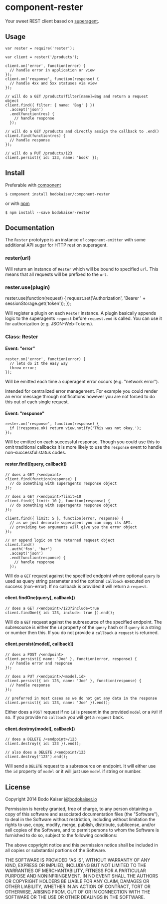 # component-rester

Your sweet REST client based on
[superagent](https://github.com/visionmedia/superagent).

## Usage

    var rester = require('rester');

    var client = rester('/products');

    client.on('error', function(error) {
      // handle error in application or view
    });
    client.on('response', function(response) {
      // handle 4xx and 5xx statuses via view
    });

    // will do a GET /products?filter[name]=Bag and return a request object
    client.find({ filter: { name: 'Bag' } })
      .accept('json')
      .end(function(res) {
        // handle response
      });

    // will do a GET /products and directly assign the callback to .end()
    client.find(function(res) {
      // handle response
    });

    // will do a PUT /products/123
    client.persist({ id: 123, name: 'book' });


## Install

Preferable with [component](https://github.com/component/component)

    $ component install bodokaiser/component-rester

or with [npm](https://github.com/npm/npm)

    $ npm install --save bodokaiser-rester

## Documentation

The `Rester` prototype is an instance of `component-emitter` with some
additional API sugar for HTTP rest on superagent.

### rester(url)

Will return an instance of `Rester` which will be bound to specified `url`.
This means that all requests will be prefixed to the `url`.

### rester.use(plugin)

rester.use(function(request) {
  request.set('Authorization', 'Bearer ' + sessionStorage.get('token'));
});

Will register a plugin on each `Rester` instance. A plugin basically appends
logic to the superagents `request` before `request.end` is called. You can
use it for authorization (e.g. JSON-Web-Tokens).

### Class: Rester

#### Event: "error"

    rester.on('error', function(error) {
      // lets do it the easy way
      throw error;
    });

Will be emitted each time a superagent error occurs (e.g. "network error").

Intended for centralized error management. For example you could render an
error message through notifications however you are not forced to do this out
of each single request.

#### Event: "response"

    rester.on('response', function(response) {
      if (!response.ok) return view.notify('This was not okay.');
    });

Will be emitted on each successful response. Though you could use this to
omit traditional callbacks it is more likely to use the `response` event to
handle non-successful status codes.

#### rester.find([query, callback])

    // does a GET /<endpoint>
    client.find(function(response) {
      // do something with superagents response object
    });

    // does a GET /<endpoint>?limit=10
    client.find({ limit: 10 }, function(response) {
      // do something with superagents response object
    });

    client.find({ limit: 5 }, function(error, response) {
      // as we just decorate superagent you can copy its API.
      // providing two arguments will give you the error object
    });

    // or append logic on the returned request object
    client.find()
      .auth('foo', 'bar')
      .accept('json')
      .end(function(response) {
        // handle response
      });


Will do a `GET` request against the specified endpoint where optional `query`
is used as query string parameter and the optional `callback` executed on
success (non-error). If no callback is provided it will return a `request`.

#### client.findOne(query[, callback])

    // does a GET /<endpoint>/123?include=true
    client.findOne({ id: 123, include: true }).end();

Will do a `GET` request against the subresource of the specified endpoint. The
subresource is either the `id` property of the `query` hash or if `query` is a
string or number then this. If you do not provide a `callback` a `request` is
returned.

#### client.persist(model[, callback])

    // does a POST /<endpoint>
    client.persist({ name: 'Joe' }, function(error, response) {
      // handle error and response
    });

    // does a PUT /<endpoint>/<model.id>
    client.persist({ id: 123, name: 'Joe' }, function(response) {
      // handle response
    });

    // preferred in most cases as we do not get any data in the response
    client.persist({ id: 123, name: 'Joe' }).end();

Either does a `POST` request if no `id` is present in the provided `model` or
a `PUT` if so. If you provide no `callback` you will get a `request` back.

#### client.destroy(model[, callback])

    // does a DELETE /<endpoint>/123
    client.destroy({ id: 123 }).end();

    // also does a DELETE /<endpoint/123
    client.destroy('123').end();

Will send a `DELETE` request to a subresource on endpoint. It will either use
the `id` property of `model` or it will just use `model` if string or number.

## License

Copyright 2014 Bodo Kaiser <i@bodokaiser.io>

Permission is hereby granted, free of charge, to any person obtaining
a copy of this software and associated documentation files (the
"Software"), to deal in the Software without restriction, including
without limitation the rights to use, copy, modify, merge, publish,
distribute, sublicense, and/or sell copies of the Software, and to
permit persons to whom the Software is furnished to do so, subject to
the following conditions:

The above copyright notice and this permission notice shall be
included in all copies or substantial portions of the Software.

THE SOFTWARE IS PROVIDED "AS IS", WITHOUT WARRANTY OF ANY KIND,
EXPRESS OR IMPLIED, INCLUDING BUT NOT LIMITED TO THE WARRANTIES OF
MERCHANTABILITY, FITNESS FOR A PARTICULAR PURPOSE AND
NONINFRINGEMENT. IN NO EVENT SHALL THE AUTHORS OR COPYRIGHT HOLDERS BE
LIABLE FOR ANY CLAIM, DAMAGES OR OTHER LIABILITY, WHETHER IN AN ACTION
OF CONTRACT, TORT OR OTHERWISE, ARISING FROM, OUT OF OR IN CONNECTION
WITH THE SOFTWARE OR THE USE OR OTHER DEALINGS IN THE SOFTWARE.
